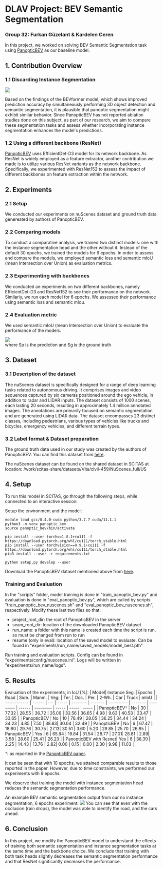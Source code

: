 # DLAV Project: BEV Semantic Segmentation

### Group 32: Furkan Güzelant & Kardelen Ceren 
In this project, we worked on solving BEV Semantic Segmentation task using [PanopticBEV](https://github.com/robot-learning-freiburg/PanopticBEV) as our baseline model. 

## 1. Contribution Overview

### 1.1 Discarding Instance Segmentation 
![](https://hackmd.io/_uploads/ByUgECEIh.png)

Based on the findings of the BEVformer model, which shows improved prediction accuracy by simultaneously performing 3D object detection and semantic segmentation, it is plausible that panoptic segmentation might exhibit similar behavior. Since PanopticBEV has not reported ablation studies done on this subject, as part of our research, we aim to compare these segmentation tasks and assess whether incorporating instance segmentation enhances the model's predictions.

### 1.2 Using a different backbone (ResNet)
[PanopticBEV](https://github.com/robot-learning-freiburg/PanopticBEV) uses EfficientDet-D3 model for its network backbone. As ResNet is widely employed as a feature extractor, another contribution we made is to utilize various ResNet variants as the network backbone. Specifically, we experimented with ResNet152 to assess the impact of different backbones on feature extraction within the network.
## 2. Experiments

### 2.1 Setup

We conducted our experiments on nuScenes dataset and ground truth data genereated by authors of PanopticBEV.
### 2.2 Comparing models

To conduct a comparative analysis, we trained two distinct models: one with the instance segmentation head and the other without it. Instead of the default 30 epochs, we trained the models for 6 epochs. In order to assess and compare the models, we employed semantic loss and semantic mIoU (mean Intersection over Union) as evaluation metrics.
 
### 2.3 Experimenting with backbones

We conducted an experiments on two different backbones, namely EfficientDet-D3 and ResNet152 to see their performance on the network. Similarly, we run each model for 6 epochs. We assessed their performance using semantic loss and semantic mIou.

### 2.4 Evaluation metric

We used semantic mIoU (mean Intersection over Union) to evaluate the performance of the models. 

![](https://hackmd.io/_uploads/HkvQnfNU3.png)  
where Sp is the prediction and Sg is the ground truth


## 3. Dataset

### 3.1 Description of the dataset

The nuScenes dataset is specifically designed for a range of deep learning tasks related to autonomous driving. It comprises images and video sequences captured by six cameras positioned around the ego vehicle, in addition to radar and LIDAR inputs. The dataset consists of 1000 scenes, each lasting 20 seconds, resulting in approximately 1.4 million annotated images. The annotations are primarily focused on semantic segmentation and are generated using LIDAR data. The dataset encompasses 23 distinct classes, including pedestrians, various types of vehicles like trucks and bicycles, emergency vehicles, and different terrain types.

### 3.2 Label format & Dataset preparation

The ground truth data used in our study was created by the authors of PanopticBEV. You can find this dataset from   [here](http://panoptic-bev.cs.uni-freiburg.de/).

The nuScenes dataset can be found on the shared dataset in SCITAS at location:  /work/scitas-share/datasets/Vita/civil-459/NuScenes_full/US

## 4. Setup

To run this model in SCITAS, go through the following steps, while connected to an interactive session.

Setup the environment and the model:

```
module load gcc/8.4.0-cuda python/3.7.7 cuda/11.1.1
python3 -m venv panoptic_bev
source panoptic_bev/bin/activate

pip install --user torch==1.8.1+cu111 -f https://download.pytorch.org/whl/cu111/torch_stable.html
pip install --user torchvision==0.9.1+cu111 -f https://download.pytorch.org/whl/cu111/torch_stable.html
pip3 install --user -r requirements.txt

python setup.py develop --user
```
Download the PanopticBEV dataset mentioned above from [here](http://panoptic-bev.cs.uni-freiburg.de/).

### Training and Evaluation
In the "scripts" folder, model training is done in "train_panoptic_bev.py" and evaluation is done in "eval_panoptic_bev.py", which are called by scripts "train_panoptic_bev_nuscenes.sh" and "eval_panoptic_bev_nuscenes.sh", respectively. Modify these last two files so that: 

* project_root_dir: the root of PanopticBEV in the server
* seam_root_dir: location of the downloaded PanopticBEV dataset
* run_name: a folder with this name is created each time the script is run, so must be changed from run to run
* resume (only in eval): location of the saved model to evaluate. Can be found in "experiments/run_name/saved_models/model_best.pth"

Run training and evaluation scripts. Config can be found in "experiments/config/nuscenes.ini". Logs will be written in "experiments/run_name/logs".

## 5. Results
Evaluation of the experiments, in IoU [%]: 
| Model|  Instance Seg. |Epochs | Road  | Side. | Manm. | Veg. | Ter. | Occ. | Per. | 2-Wh. | Car  | Truck | mIoU  |
| ------------ | ------ | --- | ----- | -------- | ------- | ---------- | ------- | --------- | ------ | --------- | ----- | ----- | ----- |
| PanopticBEV† |   No   | 30 | 77.32 | 28.55    | 36.72   | 35.06      | 33.56   | 36.65     | 4.98   | 9.63      | 40.53 | 33.47 | 33.65 |
| PanopticBEV |   No   | 10 | 76.49 | 28.05 | 36.25  | 34.44    | 34.24  | 34.23 | 4.85 | 7.50 | 38.83| 30.04 | 32.49 |
| PanopticBEV |   No   | 6 | 67.47 | 18.60    | 29.76   | 30.75 | 27.13| 30.51 | 3.60  | 5.20 | 29.85 | 25.70 | 26.85 |
| PanopticBEV  | Yes |  6 | 65.84 | 19.84    | 31.54  | 28.77 | 27.01| 28.81 | 2.89| 3.58 | 28.60 | 25.41 | 26.23 |
| PanopticBEV  with Resnet| Yes |  6 | 38.39 | 2.25    | 14.43  | 13.76 | 2.82| 0.00 | 0.15 | 0.00 | 2.30 | 9.98 | 11.03 |


†: as reported in the [PanopticBEV paper](https://arxiv.org/pdf/2108.03227.pdf).

It can be seen that with 10 epochs, we attained comparable results to those reported in the paper. However, due to time constraints, we performed our experiments with 6 epochs. 

We observe that training the model with instance segmentation head reduces the semantic segmentation performance.

An example BEV semantic segmentation output from our no instance segmentation, 6 epochs experiment: 
![](https://hackmd.io/_uploads/SkkI0eBUn.png)
You can see that even with the occlusion (rain drops), the model was able to identify the road, and the cars ahead. 

## 6. Conclusion

In this project, we modify the PanopticBEV model to understand the effects of training both semantic segmentation and instance segmentation tasks at the same time and the backbone choice. We conclude that training with both task heads slightly decreases the semantic segmentation performance and that ResNet significantly decreases the performance. 